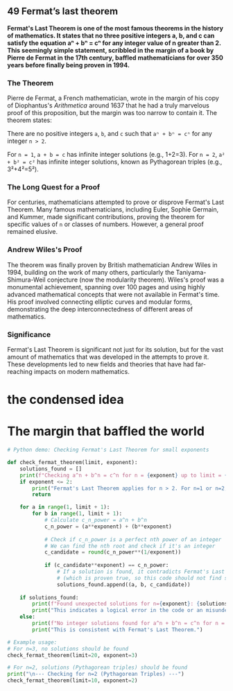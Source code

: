 ## 49 Fermat’s last theorem

**Fermat's Last Theorem is one of the most famous theorems in the history of mathematics. It states that no three positive integers a, b, and c can satisfy the equation aⁿ + bⁿ = cⁿ for any integer value of n greater than 2. This seemingly simple statement, scribbled in the margin of a book by Pierre de Fermat in the 17th century, baffled mathematicians for over 350 years before finally being proven in 1994.**

### The Theorem

Pierre de Fermat, a French mathematician, wrote in the margin of his copy of Diophantus's *Arithmetica* around 1637 that he had a truly marvelous proof of this proposition, but the margin was too narrow to contain it. The theorem states:

There are no positive integers `a`, `b`, and `c` such that `aⁿ + bⁿ = cⁿ` for any integer `n > 2`.

For `n = 1`, `a + b = c` has infinite integer solutions (e.g., 1+2=3).
For `n = 2`, `a² + b² = c²` has infinite integer solutions, known as Pythagorean triples (e.g., 3²+4²=5²).

### The Long Quest for a Proof

For centuries, mathematicians attempted to prove or disprove Fermat's Last Theorem. Many famous mathematicians, including Euler, Sophie Germain, and Kummer, made significant contributions, proving the theorem for specific values of `n` or classes of numbers. However, a general proof remained elusive.

### Andrew Wiles's Proof

The theorem was finally proven by British mathematician Andrew Wiles in 1994, building on the work of many others, particularly the Taniyama-Shimura-Weil conjecture (now the modularity theorem). Wiles's proof was a monumental achievement, spanning over 100 pages and using highly advanced mathematical concepts that were not available in Fermat's time. His proof involved connecting elliptic curves and modular forms, demonstrating the deep interconnectedness of different areas of mathematics.

### Significance

Fermat's Last Theorem is significant not just for its solution, but for the vast amount of mathematics that was developed in the attempts to prove it. These developments led to new fields and theories that have had far-reaching impacts on modern mathematics.

# the condensed idea

# The margin that baffled the world

```python
# Python demo: Checking Fermat's Last Theorem for small exponents

def check_fermat_theorem(limit, exponent):
    solutions_found = []
    print(f"Checking a^n + b^n = c^n for n = {exponent} up to limit = {limit}")
    if exponent <= 2:
        print("Fermat's Last Theorem applies for n > 2. For n=1 or n=2, solutions exist.")
        return

    for a in range(1, limit + 1):
        for b in range(1, limit + 1):
            # Calculate c_n_power = a^n + b^n
            c_n_power = (a**exponent) + (b**exponent)
            
            # Check if c_n_power is a perfect nth power of an integer
            # We can find the nth root and check if it's an integer
            c_candidate = round(c_n_power**(1/exponent))
            
            if (c_candidate**exponent) == c_n_power:
                # If a solution is found, it contradicts Fermat's Last Theorem
                # (which is proven true, so this code should not find solutions for n > 2)
                solutions_found.append((a, b, c_candidate))
                
    if solutions_found:
        print(f"Found unexpected solutions for n={exponent}: {solutions_found}")
        print("This indicates a logical error in the code or an misunderstanding of the theorem.")
    else:
        print(f"No integer solutions found for a^n + b^n = c^n for n = {exponent} within the given limit.")
        print("This is consistent with Fermat's Last Theorem.")

# Example usage:
# For n=3, no solutions should be found
check_fermat_theorem(limit=20, exponent=3)

# For n=2, solutions (Pythagorean triples) should be found
print("\n--- Checking for n=2 (Pythagorean Triples) ---")
check_fermat_theorem(limit=10, exponent=2)
```